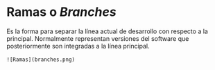 # Ramas o *Branches*

Es la forma para separar la línea actual de desarrollo con respecto a la principal. Normalmente representan versiones del software que posteriormente son integradas a la línea principal.
	
	![Ramas](branches.png)
